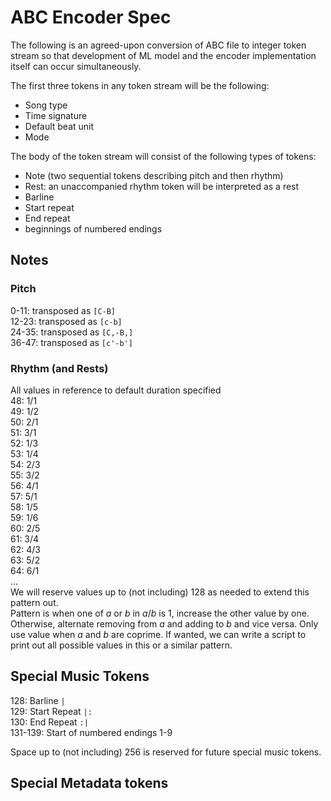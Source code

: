 # ABC Encoder Spec

The following is an agreed-upon conversion of ABC file to integer token stream
so that development of ML model and the encoder implementation itself can occur
simultaneously. 

The first three tokens in any token stream will be the following:
- Song type
- Time signature
- Default beat unit
- Mode

The body of the token stream will consist of the following types of tokens:
- Note (two sequential tokens describing pitch and then rhythm)
- Rest: an unaccompanied rhythm token will be interpreted as a rest
- Barline
- Start repeat
- End repeat
- beginnings of numbered endings

## Notes
### Pitch
0-11: transposed as `[C-B]`  
12-23: transposed as `[c-b]`  
24-35: transposed as `[C,-B,]`  
36-47: transposed as `[c'-b']`

### Rhythm (and Rests)
All values in reference to default duration specified  
48: 1/1  
49: 1/2  
50: 2/1  
51: 3/1  
52: 1/3  
53: 1/4  
54: 2/3  
55: 3/2  
56: 4/1  
57: 5/1  
58: 1/5  
59: 1/6  
60: 2/5  
61: 3/4  
62: 4/3  
63: 5/2  
64: 6/1  
...  
We will reserve values up to (not including) 128 as needed to extend this pattern out.  
Pattern is when one of $a$ or $b$ in $a / b$ is 1, increase the other value by one. Otherwise, alternate
removing from $a$ and adding to $b$ and vice versa. Only use value when $a$ and $b$ are coprime.
If wanted, we can write a script to print out all possible values in this or a similar pattern.

## Special Music Tokens
128: Barline `|`  
129: Start Repeat `|:`  
130: End Repeat `:|`  
131-139: Start of numbered endings 1-9  

Space up to (not including) 256 is reserved for future special music tokens.

## Special Metadata tokens
